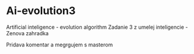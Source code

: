 # Ai-evolution3
Artificial inteligence - evolution algorithm
Zadanie 3 z umelej inteligencie - Zenova zahradka

Pridava komentar a megrgujem s masterom
